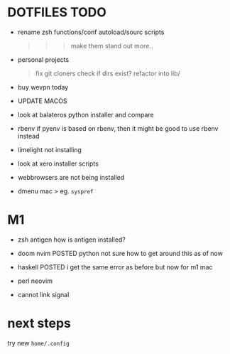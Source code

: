 # DOTFILES TODO

- rename zsh functions/conf autoload/sourc scripts
    >>> make them stand out more..

- personal projects
    > fix git cloners
    > check if dirs exist?
    > refactor into lib/

- buy wevpn today

- UPDATE MACOS

- look at balateros python installer and compare

- rbenv
    if pyenv is based on rbenv, then it might be good to use rbenv
    instead

- limelight not installing

- look at xero installer scripts

- webbrowsers are not being installed

- dmenu mac > eg. `syspref`

# M1 #############

- zsh antigen
    how is antigen installed?

- doom nvim POSTED
    python not sure how to get around this as of now

- haskell POSTED
    i get the same error as before but now for m1 mac

- perl
    neovim

- cannot link signal

# next steps

try new `home/.config`
